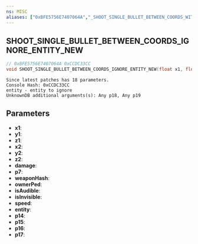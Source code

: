 ```yaml
---
ns: MISC
aliases: ["0xBFE5756E7407064A","_SHOOT_SINGLE_BULLET_BETWEEN_COORDS_WITH_EXTRA_PARAMS"]
---
```

## SHOOT_SINGLE_BULLET_BETWEEN_COORDS_IGNORE_ENTITY_NEW

```c
// 0xBFE5756E7407064A 0xCCDC33CC
void SHOOT_SINGLE_BULLET_BETWEEN_COORDS_IGNORE_ENTITY_NEW(float x1, float y1, float z1, float x2, float y2, float z2, int damage, BOOL p7, Hash weaponHash, Ped ownerPed, BOOL isAudible, BOOL isInvisible, float speed, Entity entity, BOOL p14, BOOL p15, BOOL p16, BOOL p17);
```

```
Since latest patches has 18 parameters.  
Console Hash: 0xCCDC33CC  
entity - entity to ignore  
UnknownDB additional arguments(s): Any p18, Any p19
```

## Parameters
* **x1**:
* **y1**:
* **z1**:
* **x2**:
* **y2**:
* **z2**:
* **damage**:
* **p7**:
* **weaponHash**:
* **ownerPed**:
* **isAudible**:
* **isInvisible**:
* **speed**:
* **entity**:
* **p14**:
* **p15**:
* **p16**:
* **p17**:


